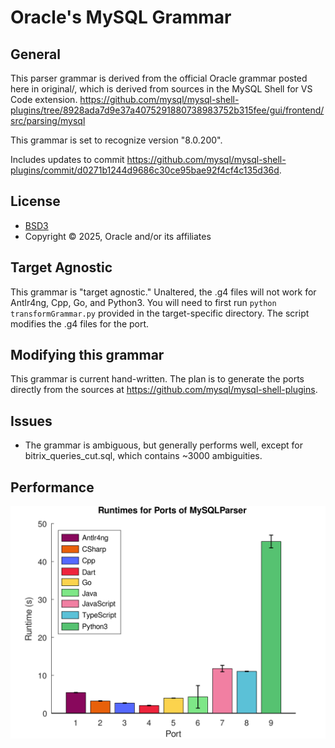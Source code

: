 # Oracle's MySQL Grammar

## General

This parser grammar is derived from the official Oracle grammar posted here in original/,
which is derived from sources in the MySQL Shell for VS Code extension.
https://github.com/mysql/mysql-shell-plugins/tree/8928ada7d9e37a4075291880738983752b315fee/gui/frontend/src/parsing/mysql

This grammar is set to recognize version "8.0.200".

Includes updates to commit https://github.com/mysql/mysql-shell-plugins/commit/d0271b1244d9686c30ce95bae92f4cf4c135d36d.

## License

* [BSD3](https://opensource.org/license/bsd-3-clause)
* Copyright © 2025, Oracle and/or its affiliates

## Target Agnostic

This grammar is "target agnostic." Unaltered, the .g4 files will not work for
Antlr4ng, Cpp, Go, and Python3. You will need to first run `python transformGrammar.py`
provided in the target-specific directory. The script modifies the .g4 files
for the port.

## Modifying this grammar
This grammar is current hand-written. The plan is to generate the ports directly
from the sources at https://github.com/mysql/mysql-shell-plugins.

## Issues
* The grammar is ambiguous, but generally performs well, except for bitrix_queries_cut.sql, which contains ~3000 ambiguities.

## Performance
<img src="./times.svg">
